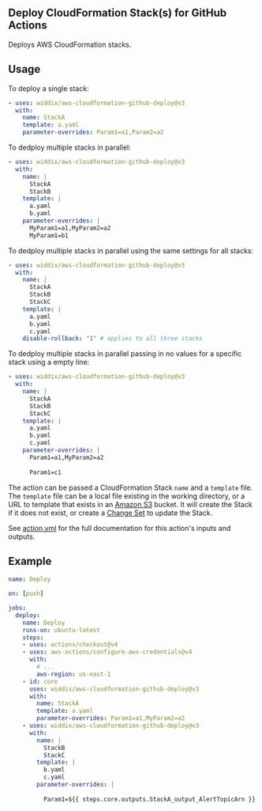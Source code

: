 ## Deploy CloudFormation Stack(s) for GitHub Actions

Deploys AWS CloudFormation stacks.

## Usage

To deploy a single stack:

```yaml
- uses: widdix/aws-cloudformation-github-deploy@v3
  with:
    name: StackA
    template: a.yaml
    parameter-overrides: Param1=a1,Param2=a2
```
 
To dedploy multiple stacks in parallel:

```yaml
- uses: widdix/aws-cloudformation-github-deploy@v3
  with:
    name: |
      StackA
      StackB
    template: |
      a.yaml
      b.yaml
    parameter-overrides: |
      MyParam1=a1,MyParam2=a2
      MyParam1=b1
```

To dedploy multiple stacks in parallel using the same settings for all stacks:

```yaml
- uses: widdix/aws-cloudformation-github-deploy@v3
  with:
    name: |
      StackA
      StackB
      StackC
    template: |
      a.yaml
      b.yaml
      c.yaml
    disable-rollback: "1" # applies to all three stacks
```

To dedploy multiple stacks in parallel passing in no values for a specific stack using a empty line:

```yaml
- uses: widdix/aws-cloudformation-github-deploy@v3
  with:
    name: |
      StackA
      StackB
      StackC
    template: |
      a.yaml
      b.yaml
      c.yaml
    parameter-overrides: |
      Param1=a1,MyParam2=a2
      
      Param1=c1
```

The action can be passed a CloudFormation Stack `name` and a `template` file. The `template` file can be a local file existing in the working directory, or a URL to template that exists in an [Amazon S3](https://aws.amazon.com/s3/) bucket. It will create the Stack if it does not exist, or create a [Change Set](https://docs.aws.amazon.com/AWSCloudFormation/latest/UserGuide/using-cfn-updating-stacks-changesets.html) to update the Stack. 

See [action.yml](action.yml) for the full documentation for this action's inputs and outputs.

## Example

```yaml
name: Deploy

on: [push]

jobs:
  deploy:
    name: Deploy
    runs-on: ubuntu-latest
    steps:
    - uses: actions/checkout@v4
    - uses: aws-actions/configure-aws-credentials@v4
      with:
        # ...
        aws-region: us-east-1
    - id: core
      uses: widdix/aws-cloudformation-github-deploy@v3
      with:
        name: StackA
        template: a.yaml
        parameter-overrides: Param1=a1,MyParam2=a2
    - uses: widdix/aws-cloudformation-github-deploy@v3
      with:
        name: |
          StackB
          StackC
        template: |
          b.yaml
          c.yaml
        parameter-overrides: |
          
          Param1=${{ steps.core.outputs.StackA_output_AlertTopicArn }}
```
